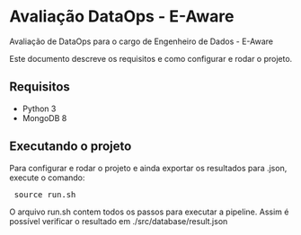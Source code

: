 # Avaliação DataOps - E-Aware
Avaliação de DataOps para o cargo de Engenheiro de Dados - E-Aware

Este documento descreve os requisitos e como configurar e rodar o projeto.

## Requisitos
* Python 3
* MongoDB 8

## Executando o projeto
Para configurar e rodar o projeto e ainda exportar os resultados para .json, execute o comando:

<pre> source run.sh </pre>

O arquivo run.sh contem todos os passos para executar a pipeline.
Assim é possível verificar o resultado em ./src/database/result.json